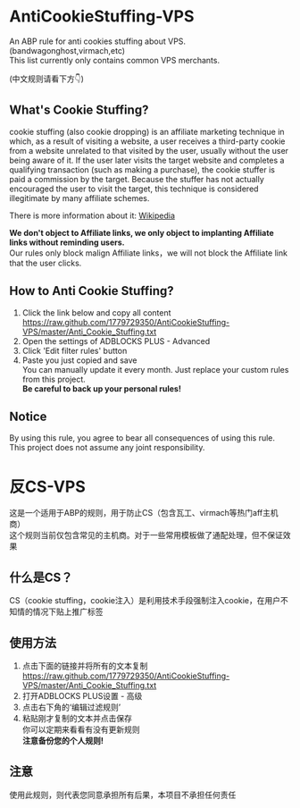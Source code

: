 # AntiCookieStuffing-VPS
An ABP rule for anti cookies stuffing about VPS.(bandwagonghost,virmach,etc)  
This list currently only contains common VPS merchants.

(中文规则请看下方👇)

## What's Cookie Stuffing?
cookie stuffing (also cookie dropping) is an affiliate marketing technique in which, 
as a result of visiting a website, 
a user receives a third-party cookie from a website unrelated to that visited by the user, 
usually without the user being aware of it.
If the user later visits the target website and completes a qualifying transaction (such as making a purchase), 
the cookie stuffer is paid a commission by the target. 
Because the stuffer has not actually encouraged the user to visit the target, 
this technique is considered illegitimate by many affiliate schemes.  
 
There is more information about it: [Wikipedia](https://en.wikipedia.org/wiki/Cookie_stuffing)  

**We don't object to Affiliate links, we only object to implanting Affiliate links without reminding users.**  
Our rules only block malign Affiliate links，we will not block the Affiliate link that the user clicks.

## How to Anti Cookie Stuffing?
1. Click the link below and copy all content  
    https://raw.github.com/1779729350/AntiCookieStuffing-VPS/master/Anti_Cookie_Stuffing.txt
2. Open the settings of ADBLOCKS PLUS - Advanced
3. Click 'Edit filter rules' button
4. Paste you just copied and save  
You can manually update it every month.
Just replace your custom rules from this project.  
**Be careful to back up your personal rules!**

## Notice
By using this rule, you agree to bear all consequences of using this rule.  
This project does not assume any joint responsibility.

# 反CS-VPS
这是一个适用于ABP的规则，用于防止CS（包含瓦工、virmach等热门aff主机商）  
这个规则当前仅包含常见的主机商。对于一些常用模板做了通配处理，但不保证效果

## 什么是CS？
CS（cookie stuffing，cookie注入）是利用技术手段强制注入cookie，在用户不知情的情况下贴上推广标签  

## 使用方法
1. 点击下面的链接并将所有的文本复制  
    https://raw.github.com/1779729350/AntiCookieStuffing-VPS/master/Anti_Cookie_Stuffing.txt
2. 打开ADBLOCKS PLUS设置 - 高级
3. 点击右下角的‘编辑过滤规则’
4. 粘贴刚才复制的文本并点击保存  
你可以定期来看看有没有更新规则  
**注意备份您的个人规则!**  

## 注意
使用此规则，则代表您同意承担所有后果，本项目不承担任何责任
